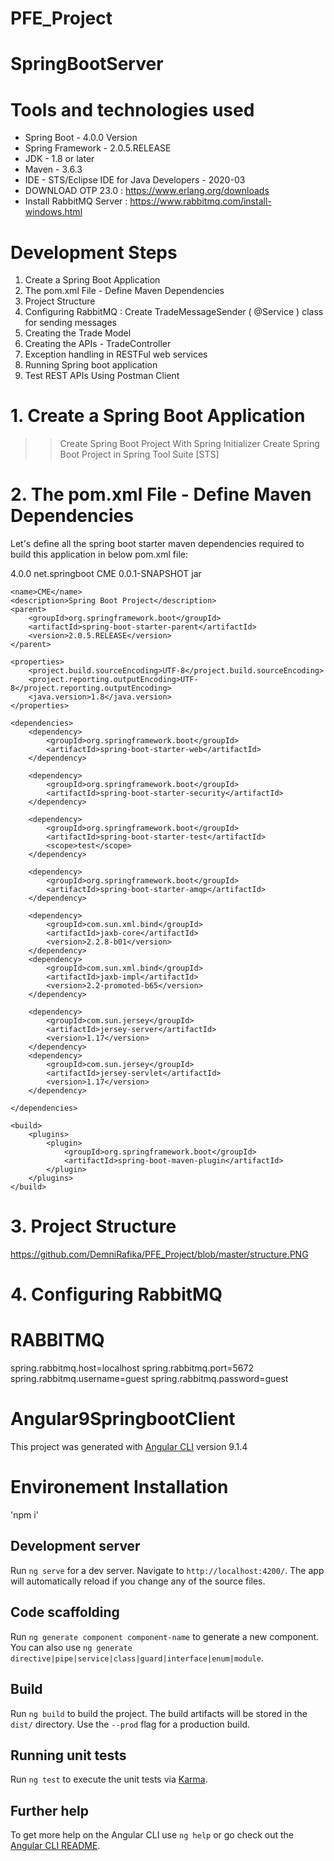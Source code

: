 # PFE_Project

# SpringBootServer

# Tools and technologies used
- Spring Boot - 4.0.0 Version
- Spring Framework - 2.0.5.RELEASE
- JDK - 1.8 or later
- Maven - 3.6.3
- IDE - STS/Eclipse IDE for Java Developers - 2020-03
- DOWNLOAD OTP 23.0 : https://www.erlang.org/downloads
- Install RabbitMQ Server : https://www.rabbitmq.com/install-windows.html

# Development Steps

1. Create a Spring Boot Application
2. The pom.xml File - Define Maven Dependencies
3. Project Structure
4. Configuring RabbitMQ : Create TradeMessageSender ( @Service ) class for sending messages
5. Creating the Trade Model
6. Creating the APIs - TradeController
7. Exception handling in RESTFul web services
8. Running Spring boot application
9. Test REST APIs Using Postman Client

# 1. Create a Spring Boot Application

>> Create Spring Boot Project With Spring Initializer
>> Create Spring Boot Project in Spring Tool Suite [STS]

# 2. The pom.xml File - Define Maven Dependencies

Let's define all the spring boot starter maven dependencies required to build this application in below pom.xml file:

<?xml version="1.0" encoding="UTF-8"?>
<project xmlns="http://maven.apache.org/POM/4.0.0"
	xmlns:xsi="http://www.w3.org/2001/XMLSchema-instance"
	xsi:schemaLocation="http://maven.apache.org/POM/4.0.0 http://maven.apache.org/xsd/maven-4.0.0.xsd">
	<modelVersion>4.0.0</modelVersion>
	<groupId>net.springboot</groupId>
	<artifactId>CME</artifactId>
	<version>0.0.1-SNAPSHOT</version>
	<packaging>jar</packaging>

	<name>CME</name>
	<description>Spring Boot Project</description>
	<parent>
		<groupId>org.springframework.boot</groupId>
		<artifactId>spring-boot-starter-parent</artifactId>
		<version>2.0.5.RELEASE</version>
	</parent>

	<properties>
		<project.build.sourceEncoding>UTF-8</project.build.sourceEncoding>
		<project.reporting.outputEncoding>UTF-8</project.reporting.outputEncoding>
		<java.version>1.8</java.version>
	</properties>

	<dependencies>
		<dependency>
			<groupId>org.springframework.boot</groupId>
			<artifactId>spring-boot-starter-web</artifactId>
		</dependency>

		<dependency>
			<groupId>org.springframework.boot</groupId>
			<artifactId>spring-boot-starter-security</artifactId>
		</dependency>

		<dependency>
			<groupId>org.springframework.boot</groupId>
			<artifactId>spring-boot-starter-test</artifactId>
			<scope>test</scope>
		</dependency>

		<dependency>
			<groupId>org.springframework.boot</groupId>
			<artifactId>spring-boot-starter-amqp</artifactId>
		</dependency>

		<dependency>
			<groupId>com.sun.xml.bind</groupId>
			<artifactId>jaxb-core</artifactId>
			<version>2.2.8-b01</version>
		</dependency>
		<dependency>
			<groupId>com.sun.xml.bind</groupId>
			<artifactId>jaxb-impl</artifactId>
			<version>2.2-promoted-b65</version>
		</dependency>

		<dependency>
			<groupId>com.sun.jersey</groupId>
			<artifactId>jersey-server</artifactId>
			<version>1.17</version>
		</dependency>
		<dependency>
			<groupId>com.sun.jersey</groupId>
			<artifactId>jersey-servlet</artifactId>
			<version>1.17</version>
		</dependency>

	</dependencies>

	<build>
		<plugins>
			<plugin>
				<groupId>org.springframework.boot</groupId>
				<artifactId>spring-boot-maven-plugin</artifactId>
			</plugin>
		</plugins>
	</build>
</project>

# 3. Project Structure
https://github.com/DemniRafika/PFE_Project/blob/master/structure.PNG
# 4. Configuring RabbitMQ

# RABBITMQ 
spring.rabbitmq.host=localhost
spring.rabbitmq.port=5672
spring.rabbitmq.username=guest
spring.rabbitmq.password=guest

# Angular9SpringbootClient

This project was generated with [Angular CLI](https://github.com/DemniRafika/PFE_Project) version  9.1.4

# Environement Installation 
'npm i'

## Development server

Run `ng serve` for a dev server. Navigate to `http://localhost:4200/`. The app will automatically reload if you change any of the source files.

## Code scaffolding

Run `ng generate component component-name` to generate a new component. You can also use `ng generate directive|pipe|service|class|guard|interface|enum|module`.

## Build

Run `ng build` to build the project. The build artifacts will be stored in the `dist/` directory. Use the `--prod` flag for a production build.

## Running unit tests

Run `ng test` to execute the unit tests via [Karma](https://karma-runner.github.io).

## Further help

To get more help on the Angular CLI use `ng help` or go check out the [Angular CLI README](https://github.com/DemniRafika/PFE_Project/README.md).
